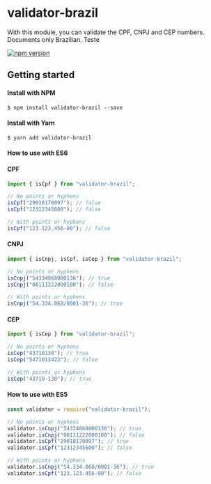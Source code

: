 # validator-brazil

With this module, you can validate the CPF, CNPJ and CEP numbers. Documents only Brazilian. Teste

[![npm version](https://badge.fury.io/js/validator-brazil.svg)](https://badge.fury.io/js/validator-brazil)

## Getting started

#### Install with NPM

```
$ npm install validator-brazil --save
```

#### Install with Yarn

```
$ yarn add validator-brazil
```

#### How to use with ES6

#### CPF

```js
import { isCpf } from "validator-brazil";

// No points or hyphens
isCpf("29018170097"); // false
isCpf("12312345600"); // false

// With points or hyphens
isCpf("123.123.456-00"); // false
```

#### CNPJ

```js
import { isCnpj, isCpf, isCep } from "validator-brazil";

// No points or hyphens
isCnpj("54334068000136"); // true
isCnpj("00111222000100"); // false

// With points or hyphens
isCnpj("54.334.068/0001-36"); // true
```

#### CEP

```js
import { isCep } from "validator-brazil";

// No points or hyphens
isCep("43710130"); // true
isCep("5471013423"); // false

// With points or hyphens
isCep("43710-130"); // true
```

#### How to use with ES5

```js
const validator = require("validator-brazil");

// No points or hyphens
validator.isCnpj("54334068000136"); // true
validator.isCnpj("00111222000100"); // false
validator.isCpf("29018170097"); // true
validator.isCpf("12312345600"); // false

// With points or hyphens
validator.isCnpj("54.334.068/0001-36"); // true
validator.isCpf("123.123.456-00"); // false
```
